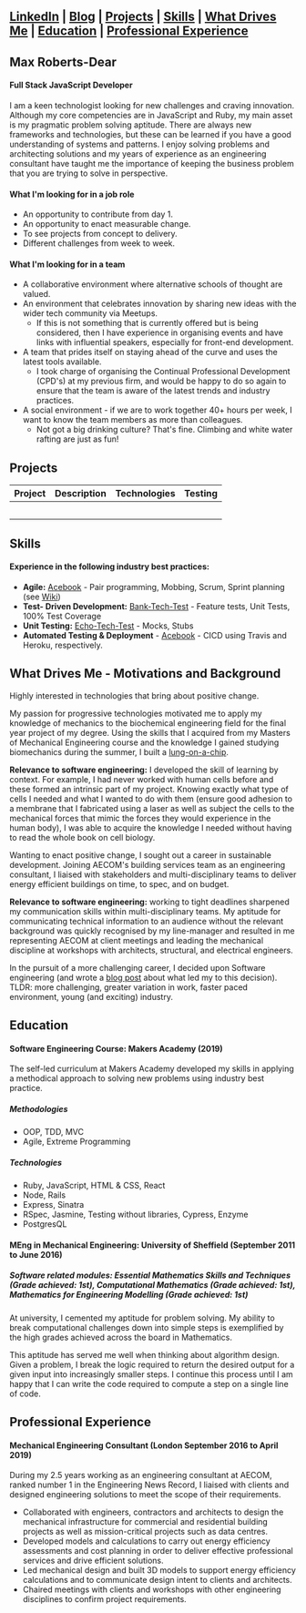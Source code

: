 [LinkedIn](LINK) | [Blog](LINK) | [Projects](#githubProjects) | [Skills](#skills) | [What Drives Me](#drivers) | [Education](#education) | [Professional Experience](#professionalExperience) 
---

## Max Roberts-Dear

#### Full Stack JavaScript Developer

I am a keen technologist looking for new challenges and craving innovation. Although my core competencies are in JavaScript and Ruby, my main asset is my pragmatic problem solving aptitude. There are always new frameworks and technologies, but these can be learned if you have a good understanding of systems and patterns. I enjoy solving problems and architecting solutions and my years of experience as an engineering consultant have taught me the importance of keeping the business problem that you are trying to solve in perspective.



#### What I'm looking for in a job role

* An opportunity to contribute from day 1. 
* An opportunity to enact measurable change.
* To see projects from concept to delivery.
* Different challenges from week to week.

#### What I'm looking for in a team

* A collaborative environment where alternative schools of thought are valued.
* An environment that celebrates innovation by sharing new ideas with the wider tech community via Meetups. 
  * If this is not something that is currently offered but is being considered, then I have experience in organising events and have links with influential speakers, especially for front-end development. 
* A team that prides itself on staying ahead of the curve and uses the latest tools available. 
  * I took charge of organising the Continual Professional Development (CPD's) at my previous firm, and would be happy to do so again to ensure that the team is aware of the latest trends and industry practices. 
* A social environment - if we are to work together 40+ hours per week, I want to know the team members as more than colleagues. 
  * Not got a big drinking culture? That's fine. Climbing and white water rafting are just as fun!



## <a name = "githubProjects">Projects</a>

| Project     | Description | Technologies | Testing |
|-------------|:-------------:|:------------:| :------------:|
| | | | | 
| | | | |
| | | | |
| | | | |
| | | | |




## <a name = "skills">Skills</a>

#### Experience in the following industry best practices:

* **Agile:** [Acebook](https://github.com/MaxRobertsDear/acebook-Isambard) - Pair programming, Mobbing, Scrum, Sprint planning (see [Wiki](https://github.com/MaxRobertsDear/acebook-Isambard/wiki))
* **Test- Driven Development:** [Bank-Tech-Test](LINK) - Feature tests, Unit Tests, 100% Test Coverage
* **Unit Testing:** [Echo-Tech-Test](LINK) - Mocks, Stubs
* **Automated Testing & Deployment**  - [Acebook](https://github.com/MaxRobertsDear/acebook-Isambard) - CICD using Travis and Heroku, respectively.



## <a name = "drivers">What Drives Me - Motivations and Background</a> 

Highly interested in technologies that bring about positive change. 

My passion for progressive technologies motivated me to apply my knowledge of mechanics to the biochemical engineering field for the final year project of my degree. Using the skills that I acquired from my Masters of Mechanical Engineering course and the knowledge I gained studying biomechanics during the summer, I built a [lung-on-a-chip](LINK).

**Relevance to software engineering:** I developed the skill of learning by context. For example, I had never worked with human cells before and these formed an intrinsic part of my project. Knowing exactly what type of cells I needed and what I wanted to do with them (ensure good adhesion to a membrane that I fabricated using a laser as well as subject the cells to the mechanical forces that mimic the forces they would experience in the human body), I was able to acquire the knowledge I needed without having to read the whole book on cell biology. 

Wanting to enact positive change, I sought out a career in sustainable development. Joining AECOM's building services team as an engineering consultant, I liaised with stakeholders and multi-disciplinary teams to deliver energy efficient buildings on time, to spec, and on budget.

**Relevance to software engineering:** working to tight deadlines sharpened my communication skills within multi-disciplinary teams. My aptitude for communicating technical information to an audience without the relevant background was quickly recognised by my line-manager and resulted in me representing AECOM at client meetings and leading the mechanical discipline at workshops with architects, structural, and electrical engineers. 

In the pursuit of a more challenging career, I decided upon Software engineering (and wrote a [blog post](LINK) about what led my to this decision). TLDR: more challenging, greater variation in work, faster paced environment, young (and exciting) industry.



## <a name = "education">Education</a>


#### Software Engineering Course: Makers Academy (2019)

The self-led curriculum at Makers Academy developed my skills in applying a methodical approach to solving new problems using industry best practice. 


##### Methodologies

- OOP, TDD, MVC
- Agile, Extreme Programming


##### Technologies

- Ruby, JavaScript, HTML & CSS, React
- Node, Rails
- Express, Sinatra
- RSpec, Jasmine, Testing without libraries, Cypress, Enzyme
- PostgresQL



#### MEng in Mechanical Engineering: University of Sheffield (September 2011 to June 2016)
##### Software related modules: Essential Mathematics Skills and Techniques (Grade achieved: 1st), Computational Mathematics (Grade achieved: 1st), Mathematics for Engineering Modelling (Grade achieved: 1st)

At university, I cemented my aptitude for problem solving. My ability to break computational challenges down into simple steps is exemplified by the high grades achieved across the board in Mathematics. 

This aptitude has served me well when thinking about algorithm design. Given a problem, I break the logic required to return the desired output for a given input into increasingly smaller steps. I continue this process until I am happy that I can write the code required to compute a step on a single line of code.



## <a name = "professionalExperience">Professional Experience</a>

#### Mechanical Engineering Consultant (London September 2016 to April 2019)
During my 2.5 years working as an engineering consultant at AECOM, ranked number 1 in the Engineering News Record, I liaised with clients and designed engineering solutions to meet the scope of their requirements.

- Collaborated with engineers, contractors and architects to design the mechanical infrastructure for commercial and residential building projects as well as mission-critical projects such as data centres.
- Developed models and calculations to carry out energy efficiency assessments and cost planning in order to deliver effective professional services and drive efficient solutions.
- Led mechanical design and built 3D models to support energy efficiency calculations and to communicate design intent to clients and architects.
- Chaired meetings with clients and workshops with other engineering disciplines to confirm project requirements.
